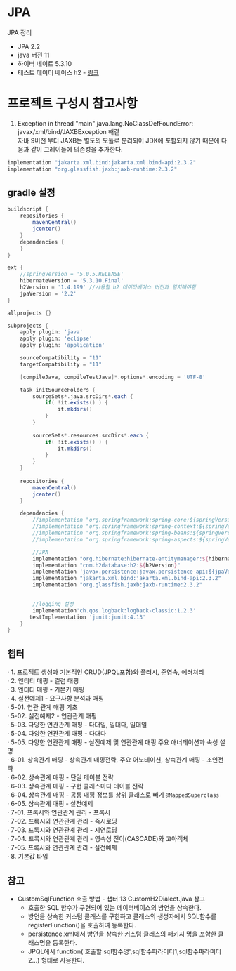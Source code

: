 # JPA

JPA 정리
* JPA 2.2
* java 버전 11
* 하이버 네이트 5.3.10
* 테스트 데이터 베이스 h2 - [링크](http://www.h2database.com/html/main.html)

# 프로젝트 구성시 참고사항
1. Exception in thread "main" java.lang.NoClassDefFoundError: javax/xml/bind/JAXBException 해결  
자바 9버전 부터 JAXB는 별도의 모듈로 분리되어 JDK에 포함되지 않기 때문에 다음과 같이 그레이들에 의존성을 추가한다.
```gradle
implementation "jakarta.xml.bind:jakarta.xml.bind-api:2.3.2"
implementation "org.glassfish.jaxb:jaxb-runtime:2.3.2"
```

## gradle 설정
```gradle
buildscript {
	repositories {
		mavenCentral()
		jcenter()
	}
	dependencies {
	}
}

ext {
    //springVersion = '5.0.5.RELEASE'
	hibernateVersion = '5.3.10.Final'
	h2Version = '1.4.199' //사용할 h2 데이타베이스 버전과 일치해야함 
	jpaVersion = '2.2'
}

allprojects {}

subprojects {
	apply plugin: 'java'
	apply plugin: 'eclipse'
	apply plugin: 'application'

	sourceCompatibility = "11"
	targetCompatibility = "11"

	[compileJava, compileTestJava]*.options*.encoding = 'UTF-8'

	task initSourceFolders {
		sourceSets*.java.srcDirs*.each {
			if( !it.exists() ) {
				it.mkdirs()
			}
		}
	 
		sourceSets*.resources.srcDirs*.each {
			if( !it.exists() ) {
				it.mkdirs()
			}
		}
	}
	
	repositories {
		mavenCentral()
		jcenter()
	}

	dependencies {
	    //implementation "org.springframework:spring-core:${springVersion}"
	    //implementation "org.springframework:spring-context:${springVersion}"
		//implementation "org.springframework:spring-beans:${springVersion}"
		//implementation "org.springframework:spring-aspects:${springVersion}"

		//JPA
		implementation "org.hibernate:hibernate-entitymanager:${hibernateVersion}"
		implementation "com.h2database:h2:${h2Version}"
		implementation 'javax.persistence:javax.persistence-api:${jpaVersion}'
		implementation "jakarta.xml.bind:jakarta.xml.bind-api:2.3.2"
    	implementation "org.glassfish.jaxb:jaxb-runtime:2.3.2"

	    
		//logging 설정 
		implementation'ch.qos.logback:logback-classic:1.2.3'
	   testImplementation 'junit:junit:4.13'
	}
}
```

## 챕터
· 1. 프로젝트 생성과 기본적인 CRUD(JPQL포함)와 플러시, 준영속, 에러처리  
· 2. 엔티티 매핑 - 컬럼 매핑  
· 3. 엔티티 매핑 - 기본키 매핑  
· 4. 실전예제1 - 요구사항 분석과 매핑  
· 5-01. 연관 관계 매핑 기초  
· 5-02. 실전예제2 - 연관관계 매핑  
· 5-03. 다양한 연관관계 매핑 - 다대일, 일대다, 일대일  
· 5-04. 다양한 연관관계 매핑 - 다대다  
· 5-05. 다양한 연관관계 매핑 - 실전예제 및 연관관계 매핑 주요 애너테이션과 속성 설명  
· 6-01. 상속관계 매핑 - 상속관계 매핑전략, 주요 어노테이션, 상속관계 매핑 - 조인전략  
· 6-02. 상속관계 매핑 - 단일 테이블 전략  
· 6-03. 상속관계 매핑 - 구현 클래스마다 테이블 전략  
· 6-04. 상속관계 매핑 - 공통 매핑 정보를 상위 클래스로 빼기 `@MappedSuperclass`  
· 6-05. 상속관계 매핑 - 실전예제  
· 7-01. 프록시와 연관관계 관리 - 프록시  
· 7-02. 프록시와 연관관계 관리 - 즉시로딩  
· 7-03. 프록시와 연관관계 관리 - 지연로딩  
· 7-04. 프록시와 연관관계 관리 - 영속성 전이(CASCADE)와 고아객체  
· 7-05. 프록시와 연관관계 관리 - 실전예제  
· 8. 기본값 타입  

## 참고
 - CustomSqlFunction 호출 방법 - 챕터 13 CustomH2Dialect.java 참고
    - 호출한 SQL 함수가 구현되어 있는 데이터베이스의 방언을 상속한다.
    - 방언을 상속한 커스텀 클래스를 구한하고 클래스의 생성자에서 SQL함수를 registerFunction()을 호출하여 등록한다.
    - persistence.xml에서 방언을 상속한 커스텀 클래스의 패키지 명을 포함한 클래스명을 등록한다.
    - JPQL에서 function('호출할 sql함수명',sql함수파라미터1,sql함수파라미터2...) 형태로 사용한다.